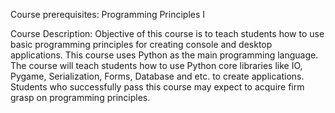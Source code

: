 Course prerequisites: Programming Principles I

Course Description: 
Objective of this course is to teach students how to use basic programming principles for creating 
console and desktop applications. This course uses Python as the main programming language. 
The course will teach students how to use Python core libraries like IO, Pygame, Serialization, 
Forms, Database and etc. to create applications. Students who successfully pass this course may
expect to acquire firm grasp on programming principles.
